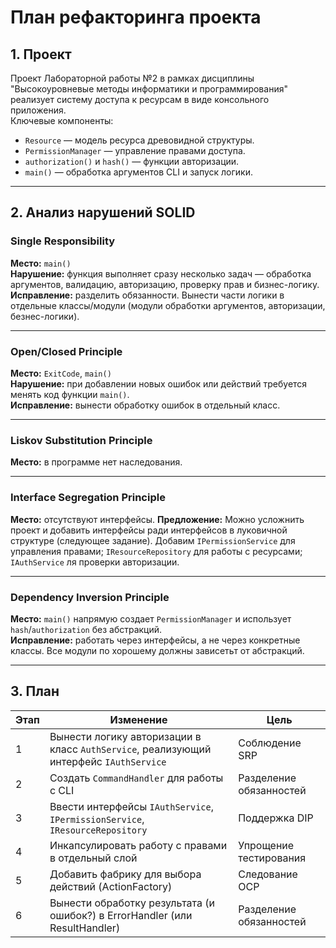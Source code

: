 # План рефакторинга проекта

## 1. Проект
Проект Лабораторной работы №2 в рамках дисциплины "Высокоуровневые методы информатики и программирования" реализует систему доступа к ресурсам в виде консольного приложения.  
Ключевые компоненты:
- `Resource` — модель ресурса древовидной структуры.
- `PermissionManager` — управление правами доступа.
- `authorization()` и `hash()` — функции авторизации.
- `main()` — обработка аргументов CLI и запуск логики.

---

## 2. Анализ нарушений SOLID

### Single Responsibility
**Место:** `main()`  
**Нарушение:** функция выполняет сразу несколько задач — обработка аргументов, валидацию, авторизацию, проверку прав и бизнес-логику.  
**Исправление:** разделить обязанности. Вынести части логики в отдельные классы/модули (модули обработки аргументов, авторизации, безнес-логики).

---

### Open/Closed Principle
**Место:** `ExitCode`, `main()`  
**Нарушение:** при добавлении новых ошибок или действий требуется менять код функции `main()`.  
**Исправление:** вынести обработку ошибок в отдельный класс.

---

### Liskov Substitution Principle
**Место:** в программе нет наследования.

---

### Interface Segregation Principle
**Место:** отсутствуют интерфейсы.
**Предложение:** Можно усложнить проект и добавить интерфейсы ради интерфейсов в луковичной структуре (следующее задание).
Добавим `IPermissionService` для управления правами;
`IResourceRepository` для работы с ресурсами;
`IAuthService` ля проверки авторизации.

---

### Dependency Inversion Principle
**Место:** `main()` напрямую создает `PermissionManager` и использует `hash`/`authorization` без абстракций.  
**Исправление:** работать через интерфейсы, а не через конкретные классы. Все модули по хорошему должны зависетьт от абстракций.

---

## 3. План

| Этап | Изменение                                                                           | Цель |
|------|-------------------------------------------------------------------------------------|------|
| 1    | Вынести логику авторизации в класс `AuthService`, реализующий интерфейс `IAuthService` | Соблюдение SRP |
| 2    | Создать `CommandHandler` для работы с CLI                                           | Разделение обязанностей |
| 3    | Ввести интерфейсы `IAuthService`, `IPermissionService`, `IResourceRepository`       | Поддержка DIP |
| 4    | Инкапсулировать работу с правами в отдельный слой                                   | Упрощение тестирования |
| 5    | Добавить фабрику для выбора действий (ActionFactory)                                | Следование OCP |
| 6    | Вынести обработку результата (и ошибок?) в ErrorHandler (или ResultHandler) | Разделение обязанностей |
